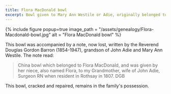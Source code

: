 ```yaml
---
title: Flora MacDonald bowl
excerpt: Bowl given to Mary Ann Westile or Adie, originally belonged to Flora MacDonald.
---
```


{% include figure popup=true
    image_path = "/assets/genealogy/Flora-Macdonald-bowl.jpg"
    alt = "Flora MacDonald bowl"
%}

This bowl was accompanied by a note, now lost, written by the Reverend Douglas Gordon Barron (1854-1947), grandson of John Adie and Mary Ann Westile. The note read:

>China bowl which belonged to Flora MacDonald, and was given by her niece, also named Flora, to my Grandmother, wife of John Adie, Surgeon RN when resident in Rothsay in 1807.  DGB

This bowl, cracked and repaired, remains in the family's possession.
